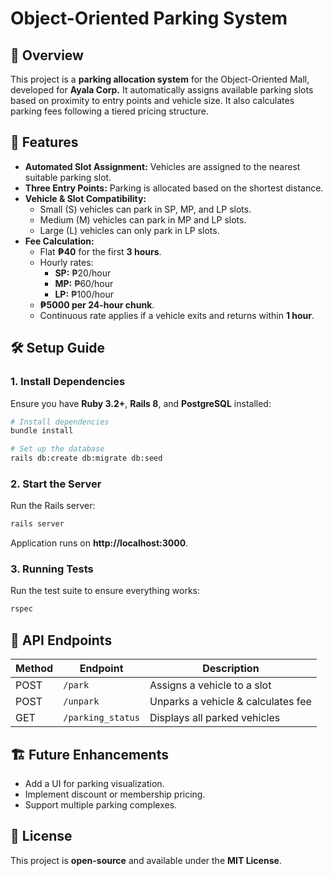 # Object-Oriented Parking System

## 🚗 Overview
This project is a **parking allocation system** for the Object-Oriented Mall, developed for **Ayala Corp.** It automatically assigns available parking slots based on proximity to entry points and vehicle size. It also calculates parking fees following a tiered pricing structure.

## 📌 Features
- **Automated Slot Assignment:** Vehicles are assigned to the nearest suitable parking slot.
- **Three Entry Points:** Parking is allocated based on the shortest distance.
- **Vehicle & Slot Compatibility:**
  - Small (S) vehicles can park in SP, MP, and LP slots.
  - Medium (M) vehicles can park in MP and LP slots.
  - Large (L) vehicles can only park in LP slots.
- **Fee Calculation:**
  - Flat **₱40** for the first **3 hours**.
  - Hourly rates:
    - **SP:** ₱20/hour
    - **MP:** ₱60/hour
    - **LP:** ₱100/hour
  - **₱5000 per 24-hour chunk**.
  - Continuous rate applies if a vehicle exits and returns within **1 hour**.

## 🛠️ Setup Guide

### **1. Install Dependencies**
Ensure you have **Ruby 3.2+**, **Rails 8**, and **PostgreSQL** installed:
```sh
# Install dependencies
bundle install

# Set up the database
rails db:create db:migrate db:seed
```

### **2. Start the Server**
Run the Rails server:
```sh
rails server
```
Application runs on **http://localhost:3000**.

### **3. Running Tests**
Run the test suite to ensure everything works:
```sh
rspec
```

## 🚀 API Endpoints
| Method | Endpoint            | Description                 |
|--------|--------------------|-----------------------------|
| POST   | `/park`            | Assigns a vehicle to a slot |
| POST   | `/unpark`          | Unparks a vehicle & calculates fee |
| GET    | `/parking_status`  | Displays all parked vehicles |

## 🏗️ Future Enhancements
- Add a UI for parking visualization.
- Implement discount or membership pricing.
- Support multiple parking complexes.

## 📝 License
This project is **open-source** and available under the **MIT License**.

